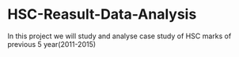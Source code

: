 # HSC-Reasult-Data-Analysis
In this project we will study and analyse case  study of  HSC marks of previous 5 year(2011-2015) 
